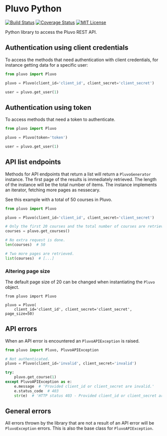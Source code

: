 # Pluvo Python

[![Build Status](http://img.shields.io/travis/wendbv/pluvo-python.svg)](https://travis-ci.org/wendbv/pluvo-python)
[![Coverage Status](http://img.shields.io/coveralls/wendbv/pluvo-python.svg)](https://coveralls.io/r/wendbv/pluvo-python)
[![MIT License](https://img.shields.io/badge/license-MIT-green.svg)](https://tldrlegal.com/license/mit-license)

Python library to access the Pluvo REST API.

## Authentication using client credentials

To access the methods that need authentication with client credentials, for
instance getting data for a specific user:

```python
from pluvo import Pluvo

pluvo = Pluvo(client_id='client_id', client_secret='client_secret')

user = pluvo.get_user(1)
```

## Authentication using token

To access methods that need a token to authenticate.

```python
from pluvo import Pluvo

pluvo = Pluvo(token='token')

user = pluvo.get_user(1)
```

## API list endpoints

Methods for API endpoints that return a list will return a `PluvoGenerator`
instance. The first page of the results is immediately retrieved. The length
of the instance will be the total number of items. The instance implements
an iterator, fetching more pages as nessecary.

See this example with a total of 50 courses in Pluvo.

```python
from pluvo import Pluvo

pluvo = Pluvo(client_id='client_id', client_secret='client_secret')

# Only the first 20 courses and the total number of courses are retrieved.
courses = pluvo.get_courses()

# No extra request is done.
len(courses)  # 50

# Two more pages are retrieved.
list(courses)  # [...]
```

### Altering page size

The default page size of 20 can be changed when instantiating the `Pluvo`
object.

```pluvo
from pluvo import Pluvo

pluvo = Pluvo(
    client_id='client_id', client_secret='client_secret', page_size=50)
```

## API errors

When an API error is encountered an `PluvoAPIException` is raised.

```python
from pluvo import Pluvo, PluvoAPIException

# Not authenticated.
pluvo = Pluvo(client_id='invalid', client_secret='invalid')

try:
    pluvo.get_course(1)
except PluvoAPIException as e:
    e.message  # 'Provided client_id or client_secret are invalid.'
    e.status_code  # 403
    str(e)  # 'HTTP status 403 - Provided client_id or client_secret are invalid.'
```

## General errors

All errors thrown by the library that are not a result of an API error will be
`PluvoException` errors. This is also the base class for `PluvoAPIException`.
